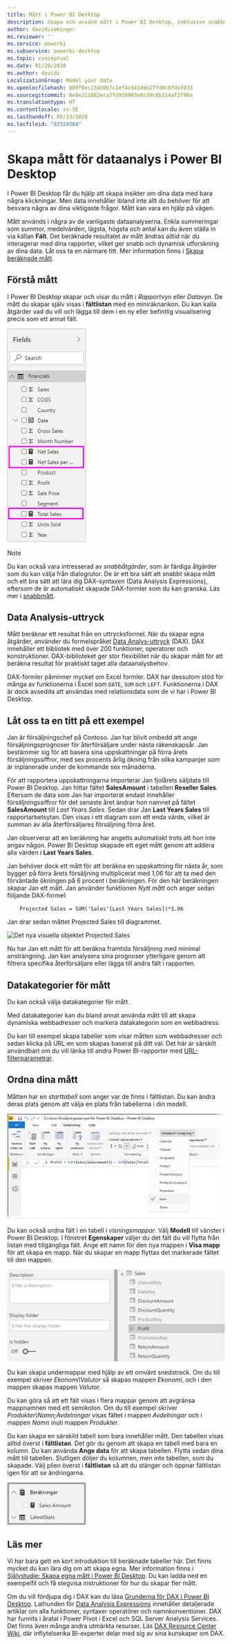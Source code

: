 ```yaml
---
title: Mått i Power BI Desktop
description: Skapa och använd mått i Power BI Desktop, inklusive snabbmått och DAX-syntax
author: davidiseminger
ms.reviewer: ''
ms.service: powerbi
ms.subservice: powerbi-desktop
ms.topic: conceptual
ms.date: 01/29/2020
ms.author: davidi
LocalizationGroup: Model your data
ms.openlocfilehash: 809f0ec23dd0b7c1ef4cd41dde27fd0c8fdefd33
ms.sourcegitcommit: 0e9e211082eca7fd939803e0cd9c6b114af2f90a
ms.translationtype: HT
ms.contentlocale: sv-SE
ms.lasthandoff: 05/13/2020
ms.locfileid: "83324504"
---
```

# <a name="create-measures-for-data-analysis-in-power-bi-desktop"></a>Skapa mått för dataanalys i Power BI Desktop

I Power BI Desktop får du hjälp att skapa insikter om dina data med bara några klickningar. Men data innehåller ibland inte allt du behöver för att besvara några av dina viktigaste frågor. Mått kan vara en hjälp på vägen.

Mått används i några av de vanligaste dataanalyserna. Enkla summeringar som summor, medelvärden, lägsta, högsta och antal kan du även ställa in via källan **Fält**. Det beräknade resultatet av mått ändras alltid när du interagerar med dina rapporter, vilket ger snabb och dynamisk utforskning av dina data. Låt oss ta en närmare titt. Mer information finns i [Skapa beräknade mått](/learn/modules/model-data-power-bi/4b-create-calculated-measures).

## <a name="understanding-measures"></a>Förstå mått

I Power BI Desktop skapar och visar du mått i *Rapportvyn* eller *Datavyn*. De mått du skapar själv visas i **fältlistan** med en miniräknarikon. Du kan kalla åtgärder vad du vill och lägga till dem i en ny eller befintlig visualisering precis som ett annat fält.

![Måttfält i Fält](media/desktop-measures/measuresinpbid_measinfieldlist.png)

> [!NOTE]
> Du kan också vara intresserad av *snabbåtgärder*, som är färdiga åtgärder som du kan välja från dialogrutor. De är ett bra sätt att snabbt skapa mått och ett bra sätt att lära dig DAX-syntaxen (Data Analysis Expressions), eftersom de är automatiskt skapade DAX-formler som du kan granska. Läs mer i [snabbmått](desktop-quick-measures.md).
> 
> 

## <a name="data-analysis-expressions"></a>Data Analysis-uttryck

Mått beräknar ett resultat från en uttrycksformel. När du skapar egna åtgärder, använder du formelspråket [Data Analys-uttryck](/dax/) (DAX). DAX innehåller ett bibliotek med över 200 funktioner, operatorer och konstruktioner. DAX-biblioteket ger stor flexibilitet när du skapar mått för att beräkna resultat för praktiskt taget alla dataanalysbehov.

DAX-formler påminner mycket om Excel formler. DAX har dessutom stöd för många av funktionerna i Excel som `DATE`, `SUM` och `LEFT`. Funktionerna i DAX är dock avsedda att användas med relationsdata som de vi har i Power BI Desktop.

## <a name="lets-look-at-an-example"></a>Låt oss ta en titt på ett exempel

Jan är försäljningschef på Contoso. Jan har blivit ombedd att ange försäljningsprognoser för återförsäljare under nästa räkenskapsår. Jan bestämmer sig för att basera sina uppskattningar på förra årets försäljningssiffror, med sex procents årlig ökning från olika kampanjer som är inplanerade under de kommande sex månaderna.

För att rapportera uppskattningarna importerar Jan fjolårets säljdata till Power BI Desktop. Jan hittar fältet **SalesAmount** i tabellen **Reseller Sales**. Eftersom de data som Jan har importerat endast innehåller försäljningssiffror för det senaste året ändrar hon namnet på fältet **SalesAmount** till *Last Years Sales*. Sedan drar Jan **Last Years Sales** till rapportarbetsytan. Den visas i ett diagram som ett enda värde, vilket är summan av alla återförsäljares försäljning förra året.

Jan observerar att en beräkning har angetts automatiskt trots att hon inte angav någon. Power BI Desktop skapade ett eget mått genom att addera alla värden i **Last Years Sales**.

Jan behöver dock ett mått för att beräkna en uppskattning för nästa år, som bygger på förra årets försäljning multiplicerat med 1,06 för att ta med den förväntade ökningen på 6 procent i beräkningen. För den här beräkningen skapar Jan ett mått. Jan använder funktionen *Nytt mått* och anger sedan följande DAX-formel:

```dax
    Projected Sales = SUM('Sales'[Last Years Sales])*1.06
```

Jan drar sedan måttet Projected Sales till diagrammet.

![Det nya visuella objektet Projected Sales](media/desktop-measures/measuresinpbid_lastyearsales.png)

Nu har Jan ett mått för att beräkna framtida försäljning med minimal ansträngning. Jan kan analysera sina prognoser ytterligare genom att filtrera specifika återförsäljare eller lägga till andra fält i rapporten.

## <a name="data-categories-for-measures"></a>Datakategorier för mått

Du kan också välja datakategorier för mått.

Med datakategorier kan du bland annat använda mått till att skapa dynamiska webbadresser och markera datakategorin som en webbadress.

Du kan till exempel skapa tabeller som visar måtten som webbadresser och sedan klicka på URL:en som skapas baserat på ditt val. Det här är särskilt användbart om du vill länka till andra Power BI-rapporter med [URL-filterparametrar](../collaborate-share/service-url-filters.md).

## <a name="organizing-your-measures"></a>Ordna dina mått

Måtten har en *starttabell* som anger var de finns i fältlistan. Du kan ändra deras plats genom att välja en plats från tabellerna i din modell.

![Välja en tabell för ditt mått](media/desktop-measures/measures-03.png)

Du kan också ordna fält i en tabell i *visningsmappar*. Välj **Modell** till vänster i Power BI Desktop. I fönstret **Egenskaper** väljer du det fält du vill flytta från listan med tillgängliga fält. Ange ett namn för den nya mappen i **Visa mapp** för att skapa en mapp. När du skapar en mapp flyttas det markerade fältet till den mappen.

![Skapa ett fält för mått](media/desktop-measures/measures-04.gif)

Du kan skapa undermappar med hjälp av ett omvänt snedstreck. Om du till exempel skriver *Ekonomi\Valutor* så skapas mappen *Ekonomi*, och i den mappen skapas mappen *Valutor*.

Du kan göra så att ett fält visas i flera mappar genom att avgränsa mappnamnen med ett semikolon. Om du till exempel skriver *Produkter\Namn;Avdelningar* visas fältet i mappen *Avdelningar* och i mappen *Namn* inuti mappen *Produkter*.

Du kan skapa en särskild tabell som bara innehåller mått. Den tabellen visas alltid överst i **fältlistan**. Det gör du genom att skapa en tabell med bara en kolumn. Du kan använda **Ange data** för att skapa tabellen. Flytta sedan dina mått till tabellen. Slutligen döljer du kolumnen, men inte tabellen, som du skapade. Välj pilen överst i **fältlistan** så att du stänger och öppnar fältlistan igen för att se ändringarna.

![Ordna mått och visa dem ovanför fältlistan](media/desktop-measures/measures-05.png)

## <a name="learn-more"></a>Läs mer

Vi har bara gett en kort introduktion till beräknade tabeller här. Det finns mycket du kan lära dig om att skapa egna. Mer information finns i [Självstudie: Skapa egna mått i Power BI Desktop](desktop-tutorial-create-measures.md). Du kan ladda ned en exempelfil och få stegvisa instruktioner för hur du skapar fler mått.  

Om du vill fördjupa dig i DAX kan du läsa [Grunderna för DAX i Power BI Desktop](desktop-quickstart-learn-dax-basics.md). Lathunden för [Data Analysis Expressions](/dax/) innehåller detaljerade artiklar om alla funktioner, syntaxer operatörer och namnkonventioner. DAX har funnits i åratal i Power Pivot i Excel och SQL Server Analysis Services. Det finns även många andra utmärkta resurser. Läs [DAX Resource Center Wiki](https://social.technet.microsoft.com/wiki/contents/articles/1088.dax-resource-center.aspx), där inflytelserika BI-experter delar med sig av sina kunskaper om DAX.
